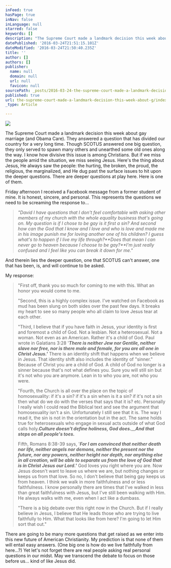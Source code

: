 ```yaml
---
inFeed: true
hasPage: true
inNav: false
inLanguage: null
starred: false
keywords: []
description: "The Supreme Court made a landmark decision this week about gay marriage (and Obama Care). They answered a question that has divided our country for a very long time. Though SCOTUS answered one big question, they only served to spawn many others and unearthed some old ones along the way. I know how divisive this issue is among Christians. But if we miss the people amid the situation, we miss seeing Jesus. Here’s the thing about Jesus, He always saw the people: the hurting, the broken, the proud, the religious, the marginalized, and He dug past the surface issues to hit upon the deeper questions.\_There are deeper questions at play here. Here is one of them."
datePublished: '2016-03-24T21:51:15.101Z'
dateModified: '2016-03-24T21:50:40.235Z'
title: ''
author: []
authors: []
publisher:
  name: null
  domain: null
  url: null
  favicon: null
sourcePath: _posts/2016-03-24-the-supreme-court-made-a-landmark-decision-this-week-about-g.md
published: true
url: the-supreme-court-made-a-landmark-decision-this-week-about-g/index.html
_type: Article

---
```

![](https://the-grid-user-content.s3-us-west-2.amazonaws.com/658e821d-77c6-4dea-bf70-403688f51311.jpg)

The Supreme Court made a landmark decision this week about gay marriage (and Obama Care). They answered a question that has divided our country for a very long time. Though SCOTUS answered one big question, they only served to spawn many others and unearthed some old ones along the way. I know how divisive this issue is among Christians. But if we miss the people amid the situation, we miss seeing Jesus. Here's the thing about Jesus, He always saw the people: the hurting, the broken, the proud, the religious, the marginalized, and He dug past the surface issues to hit upon the deeper questions. There are deeper questions at play here. Here is one of them.

Friday afternoon I received a Facebook message from a former student of mine. It is honest, sincere, and personal. This represents the questions we need to be screaming the response to... 
> 
> _"David I have questions that I don't feel comfortable with asking other members of my church with the whole equality business that's going on. My question is if I chose to be gay is it first a sin? And second how can the God that I know and I love and who is love and made me in his image punish me for loving another one of his children? I guess what's to happen if I live my life through?**Does that mean I can never go to heaven because I choose to be gay?**I'm just really confused and I feel like you can break it down for me."_

And therein lies the deeper question, one that SCOTUS can't answer, one that has been, is, and will continue to be asked. 

My response: 
> 
> "First off, thank you so much for coming to me with this. What an honor you would come to me.
> 
> "Second, this is a highly complex issue. I've watched on Facebook as mud has been slung on both sides over the past few days. It breaks my heart to see so many people who all claim to love Jesus tear at each other.
> 
> "Third, I believe that if you have faith in Jesus, your identity is first and foremost a child of God. Not a lesbian. Not a heterosexual. Not a woman. Not even as an American. Rather it's a child of God. Paul wrote in Galatians 3:28 '**_There is neither Jew nor Gentile, neither slave nor free, nor is there male and female, for you are all one in Christ Jesus.'_** There is an identity shift that happens when we believe in Jesus. That identity shift also includes the identity of "sinner." Because of Christ you are a child of God. A child of God no longer is a sinner because that's not what defines you. Sure you will still sin but it's not who you are anymore. Lean in to who you are, not who you were. 
> 
> "Fourth, the Church is all over the place on the topic of homosexuality: if it's a sin? if it's a sin when is it a sin? if it's not a sin then what do we do with the verses that says that it is? etc. Personally I really wish I could read the Biblical text and see the argument that homosexuality isn't a sin. Unfortunately I still see that it is. The way I read it, the sin is not in the orientation but in the act. The same holds true for heterosexuals who engage in sexual acts outside of what God calls holy._**Culture doesn't define holiness, God does.**__**And that steps on all people's toes.**_
> 
> Fifth, Romans 8:38-39 says, '_**For I am convinced that neither death nor life, neither angels nor demons, neither the present nor the future, nor any powers, neither height nor depth, nor anything else in all creation, will be able to separate us from the love of God that is in Christ Jesus our Lord.'**_ God loves you right where you are. Now Jesus doesn't want to leave us where we are, but nothing changes or keeps us from that love. So no, I don't believe that being gay keeps us from heaven. I think we walk in more faithfulness and or less faithfulness. I know personally there are times that I've walked in less than great faithfulness with Jesus, but I've still been walking with Him. He always walks with me, even when I act like a dumbass.
> 
> "There is a big debate over this right now in the Church. But if I really believe in Jesus, I believe that He leads those who are trying to live faithfully to Him. What that looks like from here? I'm going to let Him sort that out."

There are going to be many more questions that get raised as we enter into this new future of American Christianity. My prediction is that none of them will entail easy answers. (One big one is how do we live faithfully from here...?) Yet let's not forget there are real people asking real personal questions in our midst. May we transcend the debate to focus on those before us... kind of like Jesus did.